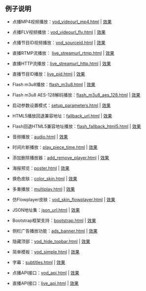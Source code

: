 ## 例子说明

* 点播MP4视频播放：[vod_videourl_mp4.html](vod_videourl_mp4.html) | [效果](http://jackzhang1204.github.io/sewise/sewise_player/demos/vod_videourl_mp4.html)

* 点播FLV视频播放：[vod_videourl_flv.html](vod_videourl_flv.html) | [效果](http://jackzhang1204.github.io/sewise/sewise_player/demos/vod_videourl_flv.html)

* 点播节目ID视频播放：[vod_sourceid.html](vod_sourceid.html) | [效果](http://jackzhang1204.github.io/sewise/sewise_player/demos/vod_sourceid.html)

* 直播RTMP流播放： [live_streamurl_rtmp.html](live_streamurl_rtmp.html) | [效果](http://jackzhang1204.github.io/sewise/sewise_player/demos/live_streamurl_rtmp.html)

* 直播HTTP流播放：[live_streamurl_http.html](live_streamurl_http.html) | [效果](http://jackzhang1204.github.io/sewise/sewise_player/demos/live_streamurl_http.html)

* 直播节目ID播放：[live_pid.html](live_pid.html) | [效果](http://jackzhang1204.github.io/sewise/sewise_player/demos/live_pid.html)

* Flash m3u8播放：[flash_m3u8.html](flash_m3u8.html) | [效果](http://jackzhang1204.github.io/sewise/sewise_player/demos/flash_m3u8.html)

* Flash m3u8 AES-128解码播放：[flash_m3u8_aes_128.html](flash_m3u8_aes_128.html) | [效果](http://jackzhang1204.github.io/sewise/sewise_player/demos/flash_m3u8_aes_128.html)

* 启动参数设置模式：[setup_parameters.html](setup_parameters.html) | [效果](http://jackzhang1204.github.io/sewise/sewise_player/demos/setup_parameters.html)

* HTML5播放回退兼容地址：[fallback_url.html](fallback_url.html) | [效果](http://jackzhang1204.github.io/sewise/sewise_player/demos/fallback_url.html)

* Flash回退HTML5兼容地址播放：[flash_fallback_html5.html](flash_fallback_html5.html) | [效果](http://jackzhang1204.github.io/sewise/sewise_player/demos/flash_fallback_html5.html)

* 音频播放：[audio.html](audio.html) | [效果](http://jackzhang1204.github.io/sewise/sewise_player/demos/audio.html)

* 时间片断播放：[play_piece_time.html](play_piece_time.html) | [效果](http://jackzhang1204.github.io/sewise/sewise_player/demos/play_piece_time.html)

* 添加删除播放器：[add_remove_player.html](add_remove_player.html) | [效果](http://jackzhang1204.github.io/sewise/sewise_player/demos/add_remove_player.html)

* 海报预览：[poster.html](poster.html) | [效果](http://jackzhang1204.github.io/sewise/sewise_player/demos/poster.html)

* 换色皮肤：[color_skin.html](color_skin.html) | [效果](http://jackzhang1204.github.io/sewise/sewise_player/demos/color_skin.html)

* 多重播放：[multiplay.html](multiplay.html) | [效果](http://jackzhang1204.github.io/sewise/sewise_player/demos/multiplay.html)

* 仿Flowplayer皮肤：[vod_skin_flowplayer.html](vod_skin_flowplayer.html) | [效果](http://jackzhang1204.github.io/sewise/sewise_player/demos/vod_skin_flowplayer.html)

* JSON地址集：[json_url.html](json_url.html) | [效果](http://jackzhang1204.github.io/sewise/sewise_player/demos/json_url.html)

* Bootstrap框架支持：[bootstrap.html](bootstrap.html) | [效果](http://jackzhang1204.github.io/sewise/sewise_player/demos/bootstrap.html)

* 侧栏广告播放功能：[ads_banner.html](ads_banner.html) | [效果](http://jackzhang1204.github.io/sewise/sewise_player/demos/ads_banner.html)

* 隐藏顶部：[vod_hide_topbar.html](vod_hide_topbar.html) | [效果](http://jackzhang1204.github.io/sewise/sewise_player/demos/vod_hide_topbar.html)

* 简单模板：[vod_simple.html](vod_simple.html) | [效果](http://jackzhang1204.github.io/sewise/sewise_player/demos/vod_simple.html)

* 字幕：[subtitles.html](subtitles.html) | [效果](http://jackzhang1204.github.io/sewise/sewise_player/demos/subtitles.html)

* 点播API接口：[vod_api.html](vod_api.html) | [效果](http://jackzhang1204.github.io/sewise/sewise_player/demos/vod_api.html)

* 直播API接口：[live_api.html](live_api.html) | [效果](http://jackzhang1204.github.io/sewise/sewise_player/demos/live_api.html)
